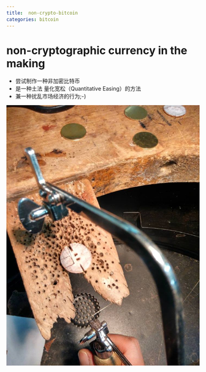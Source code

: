 ```yaml
---
title:  non-crypto-bitcoin 
categories: bitcoin
---
```




# non-cryptographic currency in the making

- 尝试制作一种非加密比特币
- 是一种土法 量化宽松（Quantitative Easing）的方法
- 兼一种扰乱市场经济的行为;-)

![bitcoin](https://raw.githubusercontent.com/icaruszhu/chen/gh-pages/_posts/post-image/bitcoin.jpg?token=ALENQRHZIXP2Z77NCOKJICC6CXTCE)

